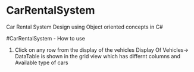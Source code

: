 # CarRentalSystem
Car Rental System Design using Object oriented concepts  in C#

#CarRentalSystem - How to use

1. Click on any row from the display of the vehicles
      Display Of Vehicles->  DataTable is shown in the grid view which has differnt columns and Available type of cars
      
